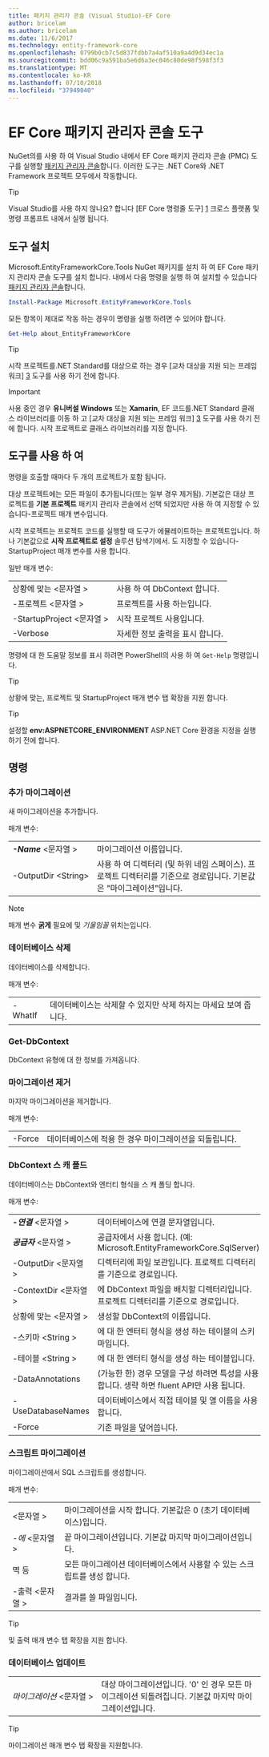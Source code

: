 ```yaml
---
title: 패키지 관리자 콘솔 (Visual Studio)-EF Core
author: bricelam
ms.author: bricelam
ms.date: 11/6/2017
ms.technology: entity-framework-core
ms.openlocfilehash: 0799b0cb7c5d837fdbb7a4af510a9a4d9d34ec1a
ms.sourcegitcommit: bdd06c9a591ba5e6d6a3ec046c80de98f598f3f3
ms.translationtype: MT
ms.contentlocale: ko-KR
ms.lasthandoff: 07/10/2018
ms.locfileid: "37949040"
---
```

<a name="ef-core-package-manager-console-tools"></a>EF Core 패키지 관리자 콘솔 도구
=====================================
NuGet의를 사용 하 여 Visual Studio 내에서 EF Core 패키지 관리자 콘솔 (PMC) 도구를 실행할 [패키지 관리자 콘솔][2]합니다.
이러한 도구는 .NET Core와 .NET Framework 프로젝트 모두에서 작동합니다.

> [!TIP]
> Visual Studio를 사용 하지 않나요? 합니다 [EF Core 명령줄 도구] [ 1] 크로스 플랫폼 및 명령 프롬프트 내에서 실행 됩니다.

<a name="installing-the-tools"></a>도구 설치
--------------------
Microsoft.EntityFrameworkCore.Tools NuGet 패키지를 설치 하 여 EF Core 패키지 관리자 콘솔 도구를 설치 합니다.
내에서 다음 명령을 실행 하 여 설치할 수 있습니다 [패키지 관리자 콘솔][2]합니다.

``` powershell
Install-Package Microsoft.EntityFrameworkCore.Tools
```

모든 항목이 제대로 작동 하는 경우이 명령을 실행 하려면 수 있어야 합니다.

``` powershell
Get-Help about_EntityFrameworkCore
```
> [!TIP]
> 시작 프로젝트를.NET Standard를 대상으로 하는 경우 [교차 대상을 지원 되는 프레임 워크] [ 3] 도구를 사용 하기 전에 합니다.

> [!IMPORTANT]
> 사용 중인 경우 **유니버설 Windows** 또는 **Xamarin**, EF 코드를.NET Standard 클래스 라이브러리를 이동 하 고 [교차 대상을 지원 되는 프레임 워크] [ 3] 도구를 사용 하기 전에 합니다. 시작 프로젝트로 클래스 라이브러리를 지정 합니다.

<a name="using-the-tools"></a>도구를 사용 하 여
---------------
명령을 호출할 때마다 두 개의 프로젝트가 포함 됩니다.

대상 프로젝트에는 모든 파일이 추가됩니다(또는 일부 경우 제거됨). 기본값은 대상 프로젝트를 **기본 프로젝트** 패키지 관리자 콘솔에서 선택 되었지만 사용 하 여 지정할 수 있습니다-프로젝트 매개 변수입니다.

시작 프로젝트는 프로젝트 코드를 실행할 때 도구가 에뮬레이트하는 프로젝트입니다. 하나 기본값으로 **시작 프로젝트로 설정** 솔루션 탐색기에서. 도 지정할 수 있습니다-StartupProject 매개 변수를 사용 합니다.

일반 매개 변수:

|                           |                             |
|:--------------------------|:----------------------------|
| 상황에 맞는 \<문자열 >        | 사용 하 여 DbContext 합니다.       |
| -프로젝트 \<문자열 >        | 프로젝트를 사용 하는입니다.         |
| -StartupProject \<문자열 > | 시작 프로젝트 사용입니다. |
| -Verbose                  | 자세한 정보 출력을 표시 합니다.        |

명령에 대 한 도움말 정보를 표시 하려면 PowerShell의 사용 하 여 `Get-Help` 명령입니다.

> [!TIP]
> 상황에 맞는, 프로젝트 및 StartupProject 매개 변수 탭 확장을 지원 합니다.

> [!TIP]
> 설정할 **env:ASPNETCORE_ENVIRONMENT** ASP.NET Core 환경을 지정을 실행 하기 전에 합니다.

<a name="commands"></a>명령
--------

### <a name="add-migration"></a>추가 마이그레이션

새 마이그레이션을 추가합니다.

매개 변수:

|                                   |                                                                                                                  |
|:----------------------------------|:-----------------------------------------------------------------------------------------------------------------|
| ***-Name*** \<문자열 >             | 마이그레이션 이름입니다.                                                                                       |
| <nobr>-OutputDir \<String></nobr> | 사용 하 여 디렉터리 (및 하위 네임 스페이스). 프로젝트 디렉터리를 기준으로 경로입니다. 기본값은 "마이그레이션"입니다. |

> [!NOTE]
> 매개 변수 **굵게** 필요에 및 *기울임꼴* 위치는입니다.

### <a name="drop-database"></a>데이터베이스 삭제

데이터베이스를 삭제합니다.

매개 변수:

|         |                                                          |
|:--------|:---------------------------------------------------------|
| -WhatIf | 데이터베이스는 삭제할 수 있지만 삭제 하지는 마세요 보여 줍니다. |

### <a name="get-dbcontext"></a>Get-DbContext

DbContext 유형에 대 한 정보를 가져옵니다.

### <a name="remove-migration"></a>마이그레이션 제거

마지막 마이그레이션을 제거합니다.

매개 변수:

|        |                                                              |
|:-------|:-------------------------------------------------------------|
| -Force | 데이터베이스에 적용 한 경우 마이그레이션을 되돌립니다. |

### <a name="scaffold-dbcontext"></a>DbContext 스 캐 폴드

데이터베이스는 DbContext와 엔터티 형식을 스 캐 폴딩 합니다.

매개 변수:

|                                          |                                                                                                  |
|:-----------------------------------------|:-------------------------------------------------------------------------------------------------|
| <nobr>***-연결*** \<문자열 ></nobr> | 데이터베이스에 연결 문자열입니다.                                                           |
| ***공급자*** \<문자열 >                | 공급자에서 사용 합니다. (예: Microsoft.EntityFrameworkCore.SqlServer)                      |
| -OutputDir \<문자열 >                     | 디렉터리에 파일 보관입니다. 프로젝트 디렉터리를 기준으로 경로입니다.                      |
| -ContextDir \<문자열 >                    | 에 DbContext 파일을 배치할 디렉터리입니다. 프로젝트 디렉터리를 기준으로 경로입니다.             |
| 상황에 맞는 \<문자열 >                       | 생성할 DbContext의 이름입니다.                                                           |
| -스키마 \<String >                     | 에 대 한 엔터티 형식을 생성 하는 테이블의 스키마입니다.                                              |
| -테이블 \<String >                      | 에 대 한 엔터티 형식을 생성 하는 테이블입니다.                                                         |
| -DataAnnotations                         | (가능한 한) 경우 모델을 구성 하려면 특성을 사용 합니다. 생략 하면 fluent API만 사용 됩니다. |
| -UseDatabaseNames                        | 데이터베이스에서 직접 테이블 및 열 이름을 사용 합니다.                                           |
| -Force                                   | 기존 파일을 덮어씁니다.                                                                        |

### <a name="script-migration"></a>스크립트 마이그레이션

마이그레이션에서 SQL 스크립트를 생성합니다.

매개 변수:

|                   |                                                                    |
|:------------------|:-------------------------------------------------------------------|
|  \<문자열 > | 마이그레이션을 시작 합니다. 기본값은 0 (초기 데이터베이스)입니다.      |
| *-에* \<문자열 >   | 끝 마이그레이션입니다. 기본값 마지막 마이그레이션입니다.              |
| 멱 등       | 모든 마이그레이션 데이터베이스에서 사용할 수 있는 스크립트를 생성 합니다. |
| -출력 \<문자열 > | 결과를 쓸 파일입니다.                                   |

> [!TIP]
> 및 출력 매개 변수 탭 확장을 지원 합니다.

### <a name="update-database"></a>데이터베이스 업데이트

|                                     |                                                                                                |
|:------------------------------------|:-----------------------------------------------------------------------------------------------|
| <nobr>*마이그레이션* \<문자열 ></nobr> | 대상 마이그레이션입니다. '0' 인 경우 모든 마이그레이션 되돌려집니다. 기본값 마지막 마이그레이션입니다. |

> [!TIP]
> 마이그레이션 매개 변수 탭 확장을 지원합니다.


  [1]: dotnet.md
  [2]: https://docs.microsoft.com/nuget/tools/package-manager-console
  [3]: index.md#frameworks
